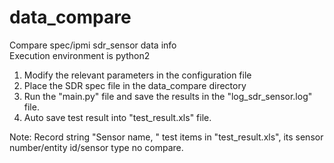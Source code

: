 # data_compare
Compare spec/ipmi sdr_sensor data info   
Execution environment is python2
1. Modify the relevant parameters in the configuration file
2. Place the SDR spec file in the data_compare directory
3. Run the "main.py" file and save the results in the "log_sdr_sensor.log" file.
4. Auto save test result into "test_result.xls" file.

Note: Record string "Sensor name, " test items in "test_result.xls", its sensor number/entity id/sensor type no compare.
